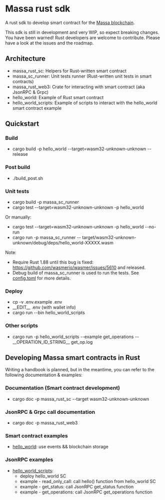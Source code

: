 # Massa rust sdk

A rust sdk to develop smart contract for the [Massa blockchain](https://www.massa.net).

This sdk is still in development and very WIP, so expect breaking changes. You have been warned!
Rust developers are welcome to contribute. Please have a look at the issues and the roadmap.

## Architecture

* massa_rust_sc: Helpers for Rust-written smart contract
* massa_sc_runner: Unit tests runner (Rust-written unit tests in smart contracts)
* massa_rust_web3: Crate for interacting with smart contract (aka JsonRPC & Grpc)
* hello_world: Example of Rust smart contract
* hello_world_scripts: Example of scripts to interact with the hello_world smart contract example

## Quickstart

### Build

* cargo build -p hello_world --target=wasm32-unknown-unknown --release

### Post build

* ./build_post.sh

### Unit tests

* cargo build -p massa_sc_runner
* cargo test --target=wasm32-unknown-unknown -p hello_world

Or manually:

* cargo test --target=wasm32-unknown-unknown -p hello_world --no-run
* cargo run -p massa_sc_runner -- target/wasm32-unknown-unknown/debug/deps/hello_world-XXXXX.wasm

Note: 
* Require Rust 1.88 until this bug is fixed: https://github.com/wasmerio/wasmer/issues/5610 and released.
* Debug build of massa_sc_runner is used to run the tests. See [config.toml](.cargo/config.toml) for more details.

### Deploy

* cp -v .env.example .env
* \_\_EDIT\_\_ .env (with wallet info)
* cargo run --bin hello_world_scripts

### Other scripts

* cargo run -p hello_world_scripts --example get_operations -- \_\_OPERATION_ID_STRING\_\_ get_op.log

## Developing Massa smart contracts in Rust

Writing a handbook is planned, but in the meantime, you can refer to the following documentation & examples:

### Documentation (Smart contract development)

* cargo doc -p massa_rust_sc --target wasm32-unknown-unknown

### JsonRPC & Grpc call documentation

* cargo doc -p massa_rust_web3

### Smart contract examples 

* [hello_world](hello_world): use events && blockchain storage 

### JsonRPC examples

* [hello_world_scripts](hello_world_scripts): 
  * deploy hello_world SC
  * example - read_only_call: call hello() function from hello_world SC
  * example - get_status: call JsonRPC get_status function
  * example - get_operations: call JsonRPC get_operations function